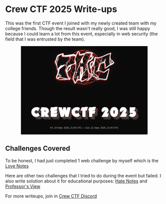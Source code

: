 # Crew CTF 2025 Write-ups

This was the first CTF event I joined with my newly created team with my college friends. Though the result wasn't really good, I was still happy because I could learn a lot from this event, especially in web security (the field that I was entrusted by the team).

<p style="text-align: center;">
<img src="./crew-ctf-2025-bg.webp" alt="Crew CTF 2025" style="width: 80%; height: auto;">
</p>

## Challenges Covered

To be honest, I had just completed 1 web challenge by myself which is the [Love Notes](./love-notes.md)

Here are other two challenges that I tried to do during the event but failed. I also write solution about it for educational purposes: [Hate Notes](./hate-notes.md) and [Professor's View](./professor-view.md)

For more writeups, join in [Crew CTF Discord](https://discord.gg/rW3dj7GhDq)
